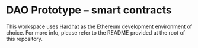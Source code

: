 # DAO Prototype – smart contracts

This workspace uses [Hardhat](https://hardhat.org/) as the Ethereum development environment of choice. For more info, please refer to the README provided at the root of this repository.
